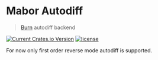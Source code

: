 # Mabor Autodiff

> [Burn](https://github.com/tracel-ai/burn) autodiff backend

[![Current Crates.io Version](https://img.shields.io/crates/v/burn-autodiff.svg)](#)
[![license](https://shields.io/badge/license-MIT%2FApache--2.0-blue)](#)

For now only first order reverse mode autodiff is supported.
